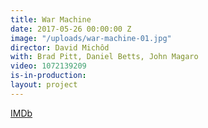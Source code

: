 ```yaml
---
title: War Machine
date: 2017-05-26 00:00:00 Z
image: "/uploads/war-machine-01.jpg"
director: David Michôd
with: Brad Pitt, Daniel Betts, John Magaro
video: 1072139209
is-in-production: 
layout: project
---
```


[IMDb](https://www.imdb.com/title/tt4758646/?ref_=nv_sr_srsg_0_tt_7_nm_1_q_war%2520machine)